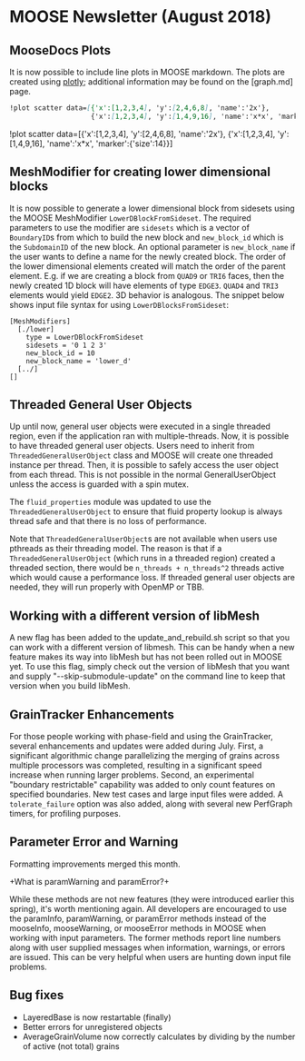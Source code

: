 # MOOSE Newsletter (August 2018)

## MooseDocs Plots

It is now possible to include line plots in MOOSE markdown. The plots are created using
[plotly]; additional information may be found on the [graph.md] page.

```markdown
!plot scatter data=[{'x':[1,2,3,4], 'y':[2,4,6,8], 'name':'2x'},
                    {'x':[1,2,3,4], 'y':[1,4,9,16], 'name':'x*x', 'marker':{'size':14}}]
```

!plot scatter data=[{'x':[1,2,3,4], 'y':[2,4,6,8], 'name':'2x'},
                    {'x':[1,2,3,4], 'y':[1,4,9,16], 'name':'x*x', 'marker':{'size':14}}]

## MeshModifier for creating lower dimensional blocks

It is now possible to generate a lower dimensional block from sidesets using the
MOOSE MeshModifier `LowerDBlockFromSideset`. The required parameters to use the
modifier are `sidesets` which is a vector of `BoundaryID`s from which to build
the new block and `new_block_id` which is the `SubdomainID` of the new block. An
optional parameter is `new_block_name` if the user wants to define a name for
the newly created block. The order of the lower dimensional elements created
will match the order of the parent element. E.g. if we are creating a block from
`QUAD9` or `TRI6` faces, then the newly created 1D block will have elements of type
`EDGE3`. `QUAD4` and `TRI3` elements would yield `EDGE2`. 3D behavior is
analogous. The snippet below shows input file syntax for using
`LowerDBlocksFromSideset`:

```
[MeshModifiers]
  [./lower]
    type = LowerDBlockFromSideset
    sidesets = '0 1 2 3'
    new_block_id = 10
    new_block_name = 'lower_d'
  [../]
[]
```


## Threaded General User Objects

Up until now, general user objects were executed in a single threaded region, even if the
application ran with multiple-threads.  Now, it is possible to have threaded general user objects.
Users need to inherit from `ThreadedGeneralUserObject` class and MOOSE will create one threaded
instance per thread. Then, it is possible to safely access the user object from each thread. This
is not possible in the normal GeneralUserObject unless the access is guarded with a spin mutex.

The `fluid_properties` module was updated to use the `ThreadedGeneralUserObject` to ensure that
fluid property lookup is always thread safe and that there is no loss of performance.

Note that `ThreadedGeneralUserObject`s are not available when users use pthreads as their threading
model. The reason is that if a `ThreadedGeneralUserObject` (which runs in a threaded region) created
a threaded section, there would be `n_threads + n_threads^2` threads active which would cause a
performance loss.  If threaded general user objects are needed, they will run properly with OpenMP
or TBB.

[plotly]: https://plot.ly/

## Working with a different version of libMesh

A new flag has been added to the update_and_rebuild.sh script so that you can work with a different
version of libmesh. This can be handy when a new feature makes its way into libMesh but has not
been rolled out in MOOSE yet. To use this flag, simply check out the version of libMesh that you want
and supply "--skip-submodule-update" on the command line to keep that version when you build libMesh.

## GrainTracker Enhancements

For those people working with phase-field and using the GrainTracker, several enhancements and updates
were added during July. First, a significant algorithmic change parallelizing the merging of
grains across multiple processors was completed, resulting in a significant speed increase when running
larger problems. Second, an experimental "boundary restrictable" capability was added to only
count features on specified boundaries. New test cases and large input files were
added. A `tolerate_failure` option was also added, along with several new PerfGraph timers, for profiling
purposes.

## Parameter Error and Warning

Formatting improvements merged this month.

+What is paramWarning and paramError?+

While these methods are not new features (they were introduced earlier this spring), it's worth
mentioning again. All developers are encouraged to use the paramInfo, paramWarning, or paramError
methods instead of the mooseInfo, mooseWarning, or mooseError methods in MOOSE when working with input
parameters. The former methods report line numbers along with user supplied messages when information,
warnings, or errors are issued. This can be very helpful when users are hunting down input file
problems.

## Bug fixes

- LayeredBase is now restartable (finally)
- Better errors for unregistered objects
- AverageGrainVolume now correctly calculates by dividing by the number of active (not total) grains
